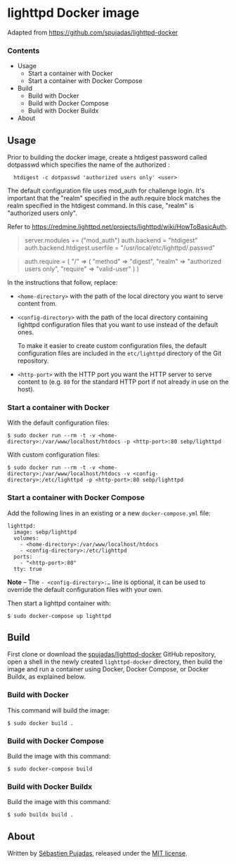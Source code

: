 # lighttpd Docker image

Adapted from https://github.com/spujadas/lighttpd-docker

### Contents

 - Usage
	 - Start a container with Docker
	 - Start a container with Docker Compose
 - Build
	 - Build with Docker
	 - Build with Docker Compose
	 - Build with Docker Buildx
 - About

## Usage

Prior to building the docker image, create a htdigest password called dotpasswd which specifies the name of the authorized <user>:

      htdigest -c dotpasswd 'authorized users only' <user>

The default configuration file uses mod_auth for challenge login. It's important that the "realm" specified in the auth.require block matches the realm specified in the htdigest command. In this case, "realm" is "authorized users only".

Refer to  https://redmine.lighttpd.net/projects/lighttpd/wiki/HowToBasicAuth.

> server.modules += ("mod_auth")
> auth.backend = "htdigest"
> auth.backend.htdigest.userfile = "/usr/local/etc/lighttpd/.passwd"

> auth.require = ( "/" =>
>   (
>     "method" => "digest",
>     "realm" => "authorized users only",
>     "require" => "valid-user"
>   )
> )


In the instructions that follow, replace:

- `<home-directory>` with the path of the local directory you want to serve content from.

- `<config-directory>` with the path of the local directory containing lighttpd configuration files that you want to use instead of the default ones.

	To make it easier to create custom configuration files, the default configuration files are included in the `etc/lighttpd` directory of the Git repository.
 
-  `<http-port>` with the HTTP port you want the HTTP server to serve content to (e.g. `80` for the standard HTTP port if not already in use on the host).




### Start a container with Docker

With the default configuration files:

	$ sudo docker run --rm -t -v <home-directory>:/var/www/localhost/htdocs -p <http-port>:80 sebp/lighttpd

With custom configuration files:

	$ sudo docker run --rm -t -v <home-directory>:/var/www/localhost/htdocs -v <config-directory>:/etc/lighttpd -p <http-port>:80 sebp/lighttpd

### Start a container with Docker Compose

Add the following lines in an existing or a new `docker-compose.yml` file:

	lighttpd:
	  image: sebp/lighttpd
	  volumes:
	    - <home-directory>:/var/www/localhost/htdocs
	    - <config-directory>:/etc/lighttpd
	  ports:
	    - "<http-port>:80"
	  tty: true

**Note** – The `- <config-directory>:…` line is optional, it can be used to override the default configuration files with your own.

Then start a lighttpd container with:

	$ sudo docker-compose up lighttpd
	

## Build

First clone or download the [spujadas/lighttpd-docker](https://github.com/spujadas/lighttpd-docker) GitHub repository, open a shell in the newly created `lighttpd-docker` directory, then build the image and run a container using Docker, Docker Compose, or Docker Buildx, as explained below.

### Build with Docker

This command will build the image:

	$ sudo docker build .

### Build with Docker Compose

Build the image with this command:

	$ sudo docker-compose build

### Build with Docker Buildx

Build the image with this command:

	$ sudo buildx build .

## About

Written by [Sébastien Pujadas](http://pujadas.net), released under the [MIT license](http://opensource.org/licenses/MIT).
